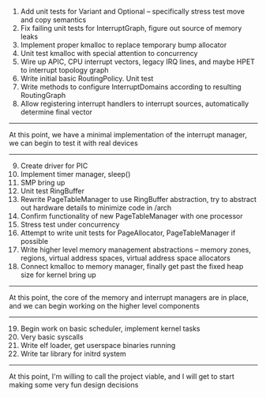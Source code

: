 1. Add unit tests for Variant and Optional – specifically stress test move and copy semantics
2. Fix failing unit tests for InterruptGraph, figure out source of memory leaks
3. Implement proper kmalloc to replace temporary bump allocator
4. Unit test kmalloc with special attention to concurrency
5. Wire up APIC, CPU interrupt vectors, legacy IRQ lines, and maybe HPET to interrupt topology graph
6. Write initial basic RoutingPolicy. Unit test
7. Write methods to configure InterruptDomains according to resulting RoutingGraph
8. Allow registering interrupt handlers to interrupt sources, automatically determine final vector

---
At this point, we have a minimal implementation of the interrupt manager, we can begin to test it with real devices

---

9. Create driver for PIC
10. Implement timer manager, sleep()
11. SMP bring up
12. Unit test RingBuffer
13. Rewrite PageTableManager to use RingBuffer abstraction, try to abstract out hardware details to minimize code in /arch
14. Confirm functionality of new PageTableManager with one processor
15. Stress test under concurrency
16. Attempt to write unit tests for PageAllocator, PageTableManager if possible
17. Write higher level memory management abstractions – memory zones, regions, virtual address spaces, virtual address space allocators
18. Connect kmalloc to memory manager, finally get past the fixed heap size for kernel bring up

---

At this point, the core of the memory and interrupt managers are in place, and we can begin working on the higher level components

---

19. Begin work on basic scheduler, implement kernel tasks
20. Very basic syscalls
21. Write elf loader, get userspace binaries running
22. Write tar library for initrd system

---

At this point, I'm willing to call the project viable, and I will get to start making some very fun design decisions
